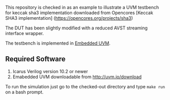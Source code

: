 This repository is checked in as an example to illustrate a UVM testbench for keccak sha3 implementation downloaded from Opencores [Keccak SHA3 implementation] (https://opencores.org/projects/sha3)

The DUT has been slightly modified with a reduced AVST streaming interface wrapper.

The testbench is implemented in [Embedded UVM](http://uvm.io).

## Required Software
1. Icarus Verilog version 10.2 or newer
2. Emabedded UVM downloadable from http://uvm.io/download

To run the simulation just go to the checked-out directory and type `make run` on a bash prompt.
